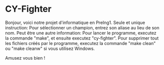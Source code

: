 # CY-Fighter
Bonjour, voici notre projet d'informatique en PreIng1.
Seule et unique instruction: 
    Pour sélectionner un champion, entrez son aliase au lieu de son nom.
Peut être une autre information: 
    Pour lancer le programme, executez la commande "make", et ensuite executez "cy-fighter". Pour supprimer tout les fichiers créés par le programme, executez la commande "make clean" ou "make cleanw" si vous utilisez Windows.
    
Amusez vous bien !